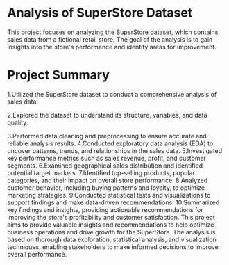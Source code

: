 # Analysis of SuperStore Dataset
This project focuses on analyzing the SuperStore dataset, which contains sales data from a fictional retail store. The goal of the analysis is to gain insights into the store's performance and identify areas for improvement.

# Project Summary
1.Utilized the SuperStore dataset to conduct a comprehensive analysis of sales data.

2.Explored the dataset to understand its structure, variables, and data quality.

3.Performed data cleaning and preprocessing to ensure accurate and reliable analysis results.
4.Conducted exploratory data analysis (EDA) to uncover patterns, trends, and relationships in the sales data.
5.Investigated key performance metrics such as sales revenue, profit, and customer segments.
6.Examined geographical sales distribution and identified potential target markets.
7.Identified top-selling products, popular categories, and their impact on overall store performance.
8.Analyzed customer behavior, including buying patterns and loyalty, to optimize marketing strategies.
9.Conducted statistical tests and visualizations to support findings and make data-driven recommendations.
10.Summarized key findings and insights, providing actionable recommendations for improving the store's profitability and customer satisfaction.
      This project aims to provide valuable insights and recommendations to help optimize business operations and drive growth for the SuperStore. The analysis is based on thorough data exploration, statistical analysis, and visualization techniques, enabling stakeholders to make informed decisions to improve overall performance.
